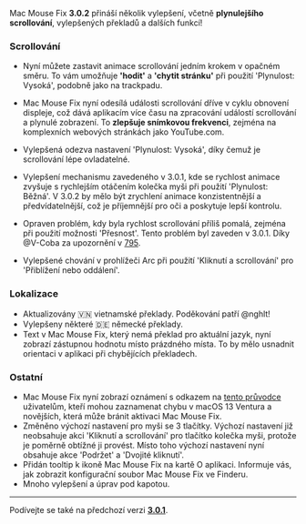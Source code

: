 Mac Mouse Fix **3.0.2** přináší několik vylepšení, včetně **plynulejšího scrollování**, vylepšených překladů a dalších funkcí!

### Scrollování

- Nyní můžete zastavit animace scrollování jedním krokem v opačném směru. To vám umožňuje **'hodit'** a **'chytit stránku'** při použití 'Plynulost: Vysoká', podobně jako na trackpadu.
- Mac Mouse Fix nyní odesílá události scrollování dříve v cyklu obnovení displeje, což dává aplikacím více času na zpracování událostí scrollování a plynulé zobrazení. To **zlepšuje snímkovou frekvenci**, zejména na komplexních webových stránkách jako YouTube.com.
- Vylepšená odezva nastavení 'Plynulost: Vysoká', díky čemuž je scrollování lépe ovladatelné.
- Vylepšení mechanismu zavedeného v 3.0.1, kde se rychlost animace zvyšuje s rychlejším otáčením kolečka myši při použití 'Plynulost: Běžná'. V 3.0.2 by mělo být zrychlení animace konzistentnější a předvídatelnější, což je příjemnější pro oči a poskytuje lepší kontrolu.
- Opraven problém, kdy byla rychlost scrollování příliš pomalá, zejména při použití možnosti 'Přesnost'. Tento problém byl zaveden v 3.0.1. Díky @V-Coba za upozornění v [795](https://github.com/noah-nuebling/mac-mouse-fix/issues/795).
    
- Vylepšené chování v prohlížeči Arc při použití 'Kliknutí a scrollování' pro 'Přiblížení nebo oddálení'.

### Lokalizace

- Aktualizovány 🇻🇳 vietnamské překlady. Poděkování patří @nghlt!
- Vylepšeny některé 🇩🇪 německé překlady.
- Text v Mac Mouse Fix, který nemá překlad pro aktuální jazyk, nyní zobrazí zástupnou hodnotu místo prázdného místa. To by mělo usnadnit orientaci v aplikaci při chybějících překladech.

### Ostatní

- Mac Mouse Fix nyní zobrazí oznámení s odkazem na [tento průvodce](https://github.com/noah-nuebling/mac-mouse-fix/discussions/861) uživatelům, kteří mohou zaznamenat chybu v macOS 13 Ventura a novějších, která může bránit aktivaci Mac Mouse Fix.
- Změněno výchozí nastavení pro myši se 3 tlačítky. Výchozí nastavení již neobsahuje akci 'Kliknutí a scrollování' pro tlačítko kolečka myši, protože je poměrně obtížné ji provést. Místo toho výchozí nastavení nyní obsahuje akce 'Podržet' a 'Dvojité kliknutí'.
- Přidán tooltip k ikoně Mac Mouse Fix na kartě O aplikaci. Informuje vás, jak zobrazit konfigurační soubor Mac Mouse Fix ve Finderu.
- Mnoho vylepšení a úprav pod kapotou.

---

Podívejte se také na předchozí verzi [**3.0.1**](https://github.com/noah-nuebling/mac-mouse-fix/releases/tag/3.0.1).